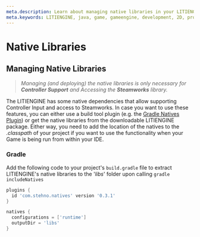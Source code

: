 ```yaml
---
meta.description: Learn about managing native libraries in your LITIENGINE project.
meta.keywords: LITIENGINE, java, game, gameengine, development, 2D, programming, library, build, natives
---
```


# Native Libraries

## Managing Native Libraries

> *Managing (and deploying) the native libraries is only necessary for
> **Controller Support** and Accessing the **Steamworks** library.*

The LITIENGINE has some native dependencies that allow supporting
Controller Input and access to Steamworks. In case you want to use these
features, you can either use a build tool plugin (e.g.  the [Gradle
Natives Plugin](https://github.com/cjstehno/gradle-natives)) or get the
native libraries from the downloadable LITIENGINE package. Either way,
you need to add the location of the natives to the *.classpath* of your
project if you want to use the functionality when your Game is being run
from within your IDE. 

### Gradle
Add the following code to your project's `build.gradle` file to extract LITIENGINE's native libraries to the '*libs*' folder upon
calling `gradle includeNatives`

```groovy
plugins {
  id 'com.stehno.natives' version '0.3.1'
}

natives {
  configurations = ['runtime']
  outputDir = 'libs'
}
```
